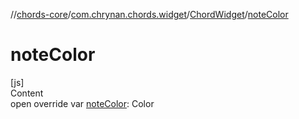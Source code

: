 //[chords-core](../../../index.md)/[com.chrynan.chords.widget](../index.md)/[ChordWidget](index.md)/[noteColor](note-color.md)



# noteColor  
[js]  
Content  
open override var [noteColor](note-color.md): Color  



